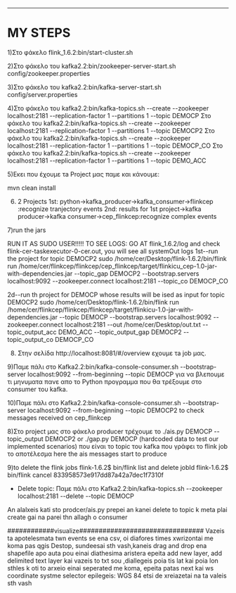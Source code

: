 --------------------------------------------------------------------------------------------------------------------------

# MY STEPS
1)Στο φάκελο flink_1.6.2:bin/start-cluster.sh

2)Στο φάκελο του kafka2.2:bin/zookeeper-server-start.sh config/zookeeper.properties

3)Στο φάκελο του kafka2.2:bin/kafka-server-start.sh config/server.properties

4)Στο φάκελο του kafka2.2:bin/kafka-topics.sh --create --zookeeper localhost:2181 --replication-factor 1 --partitions 1 --topic DEMOCP
Στο φάκελο του kafka2.2:bin/kafka-topics.sh --create --zookeeper localhost:2181 --replication-factor 1 --partitions 1 --topic DEMOCP2
Στο φάκελο του kafka2.2:bin/kafka-topics.sh --create --zookeeper localhost:2181 --replication-factor 1 --partitions 1 --topic  DEMOCP_CO
Στο φάκελο του kafka2.2:bin/kafka-topics.sh --create --zookeeper localhost:2181 --replication-factor 1 --partitions 1 --topic  DEMO_ACC


5)Εκει που έχουμε τa Project μας παμε και κάνουμε:

mvn clean install

6) 2 Projects
1st: python->kafka_producer->kafka_consumer->flinkcep :recognize tranjectory events
2nd: results for 1st project->kafka producer->kafka consumer->cep_flinkcep:recognize complex events


7)run the jars

RUN IT AS SUDO USER!!!!!
TO SEE LOGS: GO AT flink_1.6.2/log and check flink-cer-taskexecutor-0-cer.out, you will see all systemOut logs
1st--run the project for topic DEMOCP2
sudo /home/cer/Desktop/flink-1.6.2/bin/flink run  /home/cer/flinkcep/flinkcep/cep_flinkcep/target/flinkicu_cep-1.0-jar-with-dependencies.jar --topic_gap DEMOCP2 --bootstrap.servers localhost:9092 --zookeeper.connect localhost:2181 --topic_co DEMOCP_CO

2d--run th project for DEMOCP whose results will be ised as input for topic DEMOCP2
sudo /home/cer/Desktop/flink-1.6.2/bin/flink run /home/cer/flinkcep/flinkcep/flinkcep/target/flinkicu-1.0-jar-with-dependencies.jar --topic DEMOCP --bootstrap.servers localhost:9092 --zookeeper.connect localhost:2181 --out /home/cer/Desktop/out.txt --topic_output_acc DEMO_ACC --topic_output_gap DEMOCP2 --topic_output_co DEMOCP_CO


 
 8) Στην σελίδα http://localhost:8081/#/overview εχουμε τa job μας.
 
 9)Παμε πάλι στο Kafka2.2:bin/kafka-console-consumer.sh --bootstrap-server localhost:9092 --from-beginning --topic DEMOCP για να βλεπουμε τι μηνυματα πανε απο το Python προγραμμα που θα τρέξουμε στο consumer του kafka.
 
10)Παμε πάλι στο Kafka2.2:bin/kafka-console-consumer.sh --bootstrap-server localhost:9092 --from-beginning --topic DEMOCP2 to check messages received on cep_flinkcep
 

 8)Στο project μας στο φάκελο producer τρέχουμε το ./ais.py DEMOCP --topic_output DEMOCP2
or ./gap.py DEMOCP  (hardcoded data to test our implemented scenarios)
που είναι το topic του kafka που γράφει το flink job το αποτέλεσμα
here the ais messages start to produce

9)to delete the flink jobs
flink-1.6.2$ bin/flink list
and delete jobId
flink-1.6.2$ bin/flink cancel 833958573e917dd87a42a7dec1f7310f 
 
* Delete topic:
Παμε πάλι στο Kafka2.2:bin/kafka-topics.sh --zookeeper localhost:2181 --delete --topic DEMOCP
 
An alalxeis kati sto prodcer/ais.py prepei an kanei delete to topic k meta plai create gai na parei thn allagh o consumer

############visualize################################
Vazeis ta apotelesmata twn events se ena csv, oi diafores times xwrizontai me koma
pas qgis Destop, sundeesai sth vash,kaneis drag and drop ena shapefile apo auta pou einai diathesima aristera
epeita add new layer, add delimited text layer kai vazeis to txt sou ,diallegeis poia tis lat kai poia lon sthles k oti to arxeio einai seperated me koma,
epeita patas next kai ws coordinate systme selector epilegeis: WGS 84
etsi  de xreiazetai na ta valeis sth vash
